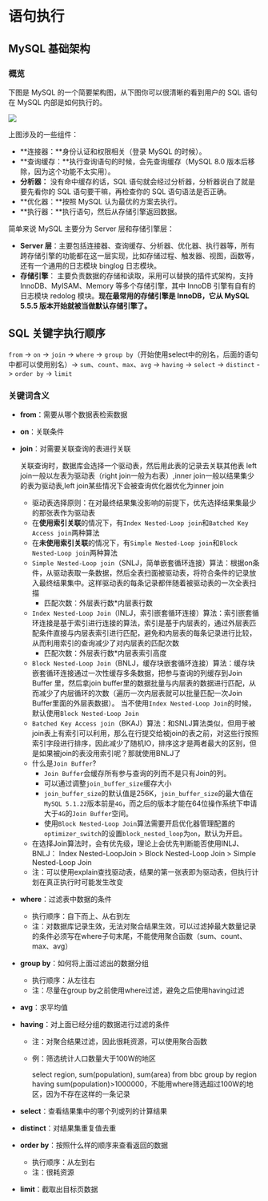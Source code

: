# 语句执行



## MySQL 基础架构

### 概览

下图是 MySQL 的一个简要架构图，从下图你可以很清晰的看到用户的 SQL 语句在 MySQL 内部是如何执行的。

![](https://images.yingwai.top/picgo/20210812111541.png)

上图涉及的一些组件：

- **连接器：**身份认证和权限相关（登录 MySQL 的时候）。
- **查询缓存：**执行查询语句的时候，会先查询缓存（MySQL 8.0 版本后移除，因为这个功能不太实用）。
- **分析器：** 没有命中缓存的话，SQL 语句就会经过分析器，分析器说白了就是要先看你的 SQL 语句要干嘛，再检查你的 SQL 语句语法是否正确。
- **优化器：**按照 MySQL 认为最优的方案去执行。
- **执行器：**执行语句，然后从存储引擎返回数据。

简单来说 MySQL 主要分为 Server 层和存储引擎层：

- **Server 层**：主要包括连接器、查询缓存、分析器、优化器、执行器等，所有跨存储引擎的功能都在这一层实现，比如存储过程、触发器、视图，函数等，还有一个通用的日志模块 binglog 日志模块。
- **存储引擎**： 主要负责数据的存储和读取，采用可以替换的插件式架构，支持 InnoDB、MyISAM、Memory 等多个存储引擎，其中 InnoDB 引擎有自有的日志模块 redolog 模块。**现在最常用的存储引擎是 InnoDB，它从 MySQL 5.5.5 版本开始就被当做默认存储引擎了。**



## SQL 关键字执行顺序

`from` -> `on` -> `join` -> `where` -> `group by`（开始使用select中的别名，后面的语句中都可以使用别名）-> `sum`、`count`、`max`、`avg` -> `having` -> `select` -> `distinct` -> `order by` -> `limit`

### 关键词含义

- **from**：需要从哪个数据表检索数据

- **on**：关联条件

- **join**：对需要关联查询的表进行关联

   关联查询时，数据库会选择一个驱动表，然后用此表的记录去关联其他表
  ​ left join一般以左表为驱动表（right join一般为右表）,inner join一般以结果集少的表为驱动表,left join某些情况下会被查询优化器优化为inner join

  - 驱动表选择原则：在对最终结果集没影响的前提下，优先选择结果集最少的那张表作为驱动表
  - 在**使用索引关联**的情况下，有`Index Nested-Loop join`和`Batched Key Access join`两种算法
  - 在**未使用索引关联**的情况下，有`Simple Nested-Loop join`和`Block Nested-Loop join`两种算法
  - `Simple Nested-Loop join`（SNLJ，简单嵌套循环连接）算法：根据on条件，从驱动表取一条数据，然后全表扫面被驱动表，将符合条件的记录放入最终结果集中。这样驱动表的每条记录都伴随着被驱动表的一次全表扫描
    - 匹配次数：外层表行数*内层表行数
  - `Index Nested-Loop Join`（INLJ，索引嵌套循环连接）算法：索引嵌套循环连接是基于索引进行连接的算法，索引是基于内层表的，通过外层表匹配条件直接与内层表索引进行匹配，避免和内层表的每条记录进行比较， 从而利用索引的查询减少了对内层表的匹配次数
    - 匹配次数：外层表行数*内层表索引高度
  - `Block Nested-Loop Join`（BNLJ，缓存块嵌套循环连接）算法：缓存块嵌套循环连接通过一次性缓存多条数据，把参与查询的列缓存到Join Buffer 里，然后拿join buffer里的数据批量与内层表的数据进行匹配，从而减少了内层循环的次数（遍历一次内层表就可以批量匹配一次Join Buffer里面的外层表数据）。
    当不使用`Index Nested-Loop Join`的时候，默认使用`Block Nested-Loop Join`
  - `Batched Key Access join`（BKAJ）算法：和SNLJ算法类似，但用于被join表上有索引可以利用，那么在行提交给被join的表之前，对这些行按照索引字段进行排序，因此减少了随机IO，排序这才是两者最大的区别，但是如果被join的表没用索引呢？那就使用BNLJ了
  - 什么是`Join Buffer`?
    - `Join Buffer`会缓存所有参与查询的列而不是只有Join的列。
    - 可以通过调整`join_buffer_size`缓存大小
    - `join_buffer_size`的默认值是256K，`join_buffer_size`的最大值在`MySQL 5.1.22`版本前是`4G`，而之后的版本才能在64位操作系统下申请大于`4G`的`Join Buffer`空间。
    - 使用`Block Nested-Loop Join`算法需要开启优化器管理配置的`optimizer_switch`的设置`block_nested_loop`为`on`，默认为开启。
  - 在选择Join算法时，会有优先级，理论上会优先判断能否使用INLJ、BNLJ：
    Index Nested-LoopJoin > Block Nested-Loop Join > Simple Nested-Loop Join
  - 注：可以使用explain查找驱动表，结果的第一张表即为驱动表，但执行计划在真正执行时可能发生改变

- **where**：过滤表中数据的条件

  - 执行顺序：自下而上、从右到左
  - 注：对数据库记录生效，无法对聚合结果生效，可以过滤掉最大数量记录的条件必须写在where子句末尾，不能使用聚合函数（sum、count、max、avg）

- **group by**：如何将上面过滤出的数据分组

  - 执行顺序：从左往右
  - 注：尽量在group by之前使用where过滤，避免之后使用having过滤

- **avg**：求平均值

- **having**：对上面已经分组的数据进行过滤的条件

  - 注：对聚合结果过滤，因此很耗资源，可以使用聚合函数

  - 例：筛选统计人口数量大于100W的地区

     select region, sum(population), sum(area) from bbc group by region having sum(population)>1000000，不能用where筛选超过100W的地区，因为不存在这样的一条记录

- **select**：查看结果集中的哪个列或列的计算结果

- **distinct**：对结果集重复值去重

- **order by**：按照什么样的顺序来查看返回的数据

  - 执行顺序：从左到右
  - 注：很耗资源

- **limit**：截取出目标页数据
